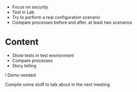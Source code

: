  - Focus on security
 - Test in Lab
 - Try to perform a real configuration scenario
 - Compare processes before and after. at least two scenarios

# Content

 - Show tests in test environment
 - Compare processes
 - Story telling


! Demo needed



Compile some stuff to talk about in the next meeting
